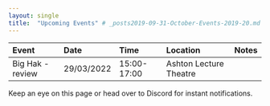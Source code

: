 ```yaml
---
layout: single
title:  "Upcoming Events" # _posts2019-09-31-October-Events-2019-20.md 
---
```


| Event | Date | Time | Location | Notes
|:-----------------|:----------|:-----------|:-----------|:-----------|
| Big Hak - review | 29/03/2022 | 15:00-17:00 | Ashton Lecture Theatre | |

Keep an eye on this page or head over to Discord for instant notifications.
